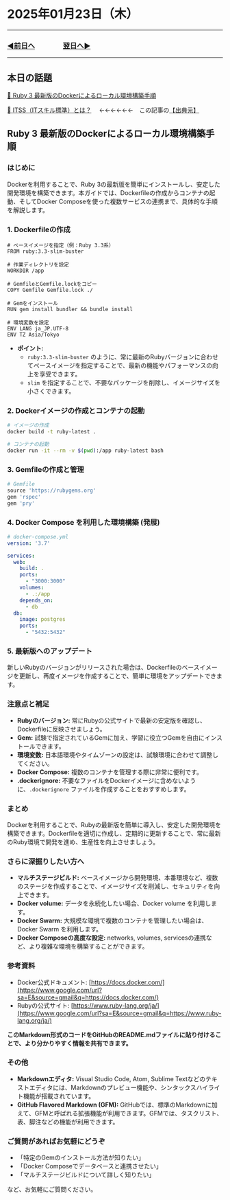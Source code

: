 # 2025年01月23日（木）

---

### [◀️前日へ](https://github.com/yuasys/chatty-journal/blob/main/2025/01/2025-01-22.md)&emsp;&emsp;&emsp;&emsp;[翌日へ▶️](https://github.com/yuasys/chatty-journal/blob/main/2025/01/2025-01-24.md)

---

## 本日の話題

[📌 Ruby 3 最新版のDockerによるローカル環境構築手順](https://github.com/yuasys/chatty-journal/blob/main/2025/01/2025-01-23.md#ruby-3-%E6%9C%80%E6%96%B0%E7%89%88%E3%81%AEdocker%E3%81%AB%E3%82%88%E3%82%8B%E3%83%AD%E3%83%BC%E3%82%AB%E3%83%AB%E7%92%B0%E5%A2%83%E6%A7%8B%E7%AF%89%E6%89%8B%E9%A0%86)

[📌 ITSS（ITスキル標準）とは？](https://skillnote.jp/knowledge/skillmap_itss/) &emsp;←←←←←←&emsp;この記事の[【出典元】](https://www.ipa.go.jp/jinzai/skill-standard/plus-it-ui/itss/index.html)



## Ruby 3 最新版のDockerによるローカル環境構築手順 

### はじめに

Dockerを利用することで、Ruby 3の最新版を簡単にインストールし、安定した開発環境を構築できます。本ガイドでは、Dockerfileの作成からコンテナの起動、そしてDocker Composeを使った複数サービスの連携まで、具体的な手順を解説します。

### 1\. Dockerfileの作成

```dockerfile:dockerfile
# ベースイメージを指定（例：Ruby 3.3系）
FROM ruby:3.3-slim-buster

# 作業ディレクトリを設定
WORKDIR /app

# GemfileとGemfile.lockをコピー
COPY Gemfile Gemfile.lock ./

# Gemをインストール
RUN gem install bundler && bundle install

# 環境変数を設定
ENV LANG ja_JP.UTF-8
ENV TZ Asia/Tokyo
```

  * **ポイント:**
      * `ruby:3.3-slim-buster` のように、常に最新のRubyバージョンに合わせてベースイメージを指定することで、最新の機能やパフォーマンスの向上を享受できます。
      * `slim` を指定することで、不要なパッケージを削除し、イメージサイズを小さくできます。

### 2\. Dockerイメージの作成とコンテナの起動

```bash
# イメージの作成
docker build -t ruby-latest .

# コンテナの起動
docker run -it --rm -v $(pwd):/app ruby-latest bash
```

### 3\. Gemfileの作成と管理

```ruby
# Gemfile
source 'https://rubygems.org'
gem 'rspec'
gem 'pry'
```

### 4\. Docker Compose を利用した環境構築 (発展)

```yaml
# docker-compose.yml
version: '3.7'

services:
  web:
    build: .
    ports:
      - "3000:3000"
    volumes:
      - .:/app
    depends_on:
      - db
  db:
    image: postgres
    ports:
      - "5432:5432"
```

### 5\. 最新版へのアップデート

新しいRubyのバージョンがリリースされた場合は、Dockerfileのベースイメージを更新し、再度イメージを作成することで、簡単に環境をアップデートできます。

### 注意点と補足

  * **Rubyのバージョン:** 常にRubyの公式サイトで最新の安定版を確認し、Dockerfileに反映させましょう。
  * **Gem:** 試験で指定されているGemに加え、学習に役立つGemを自由にインストールできます。
  * **環境変数:** 日本語環境やタイムゾーンの設定は、試験環境に合わせて調整してください。
  * **Docker Compose:** 複数のコンテナを管理する際に非常に便利です。
  * **.dockerignore:** 不要なファイルをDockerイメージに含めないように、`.dockerignore` ファイルを作成することをおすすめします。

### まとめ

Dockerを利用することで、Rubyの最新版を簡単に導入し、安定した開発環境を構築できます。Dockerfileを適切に作成し、定期的に更新することで、常に最新のRuby環境で開発を進め、生産性を向上させましょう。

### さらに深掘りしたい方へ

  * **マルチステージビルド:** ベースイメージから開発環境、本番環境など、複数のステージを作成することで、イメージサイズを削減し、セキュリティを向上できます。
  * **Docker volume:** データを永続化したい場合、Docker volume を利用します。
  * **Docker Swarm:** 大規模な環境で複数のコンテナを管理したい場合は、Docker Swarm を利用します。
  * **Docker Composeの高度な設定:** networks, volumes, servicesの連携など、より複雑な環境を構築することができます。

### 参考資料

  * Docker公式ドキュメント: [https://docs.docker.com/](https://www.google.com/url?sa=E&source=gmail&q=https://docs.docker.com/)
  * Rubyの公式サイト: [https://www.ruby-lang.org/ja/](https://www.google.com/url?sa=E&source=gmail&q=https://www.ruby-lang.org/ja/)

**このMarkdown形式のコードをGitHubのREADME.mdファイルに貼り付けることで、より分かりやすく情報を共有できます。**

### その他

  * **Markdownエディタ:** Visual Studio Code, Atom, Sublime Textなどのテキストエディタには、Markdownのプレビュー機能や、シンタックスハイライト機能が搭載されています。
  * **GitHub Flavored Markdown (GFM):** GitHubでは、標準のMarkdownに加えて、GFMと呼ばれる拡張機能が利用できます。GFMでは、タスクリスト、表、脚注などの機能が利用できます。

### ご質問があればお気軽にどうぞ

  * 「特定のGemのインストール方法が知りたい」
  * 「Docker Composeでデータベースと連携させたい」
  * 「マルチステージビルドについて詳しく知りたい」

など、お気軽にご質問ください。
